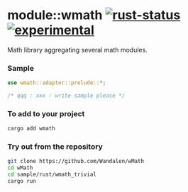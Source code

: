 # module::wmath [![rust-status](https://github.com/Wandalen/wMath/actions/workflows/StandardRustPush.yml/badge.svg)](https://github.com/Wandalen/wMath/actions/workflows/StandardRustPush.yml) [![experimental](https://img.shields.io/badge/stability-experimental-orange.svg)](https://github.com/emersion/stability-badges#experimental)

Math library aggregating several math modules.

### Sample

```rust
use wmath::adapter::prelude::*;

/* qqq : xxx : write sample please */
```

### To add to your project

```sh
cargo add wmath
```

### Try out from the repository

```sh
git clone https://github.com/Wandalen/wMath
cd wMath
cd sample/rust/wmath_trivial
cargo run
```
